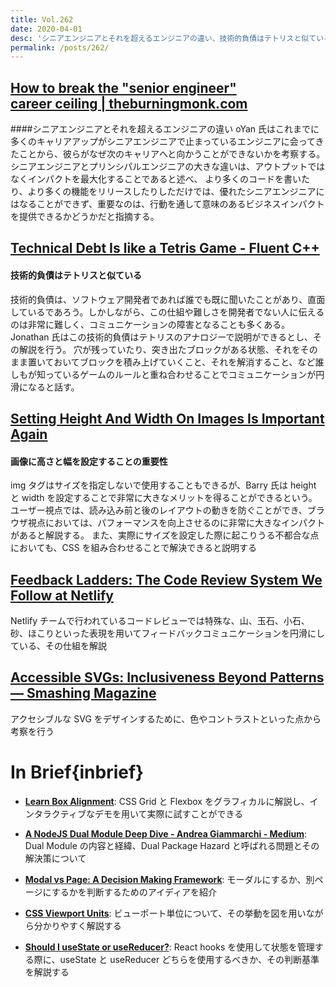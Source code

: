 ```yaml
---
title: Vol.262
date: 2020-04-01
desc: 'シニアエンジニアとそれを超えるエンジニアの違い、技術的負債はテトリスと似ている、画像に高さと幅を設定することの重要性、ほか計10リンク'
permalink: /posts/262/
---
```


## [How to break the "senior engineer" career ceiling | theburningmonk.com](https://theburningmonk.com/2019/11/how-to-break-the-senior-engineer-career-ceiling/)

####シニアエンジニアとそれを超えるエンジニアの違い
oYan 氏はこれまでに多くのキャリアアップがシニアエンジニアで止まっているエンジニアに会ってきたことから、彼らがなぜ次のキャリアへと向かうことができないかを考察する。シニアエンジニアとプリンシパルエンジニアの大きな違いは、アウトプットではなくインパクトを最大化することであると述べ、
より多くのコードを書いたり、より多くの機能をリリースしたりしただけでは、優れたシニアエンジニアにはなることができず、重要なのは、行動を通して意味のあるビジネスインパクトを提供できるかどうかだと指摘する。

## [Technical Debt Is like a Tetris Game - Fluent C++](https://www.fluentcpp.com/2020/01/17/technical-debt-is-like-a-tetris-game/)

#### 技術的負債はテトリスと似ている

技術的負債は、ソフトウェア開発者であれば誰でも既に聞いたことがあり、直面しているであろう。しかしながら、この仕組や難しさを開発者でない人に伝えるのは非常に難しく、コミュニケーションの障害となることも多くある。Jonathan 氏はこの技術的負債はテトリスのアナロジーで説明ができるとし、その解説を行う。
穴が残っていたり、突き出たブロックがある状態、それをそのまま置いておいてブロックを積み上げていくこと、それを解消すること、など誰しもが知っているゲームのルールと重ね合わせることでコミュニケーションが円滑になると話す。

## [Setting Height And Width On Images Is Important Again](https://www.smashingmagazine.com/2020/03/setting-height-width-images-important-again/)

#### 画像に高さと幅を設定することの重要性

img タグはサイズを指定しないで使用することもできるが、Barry 氏は height と width を設定することで非常に大きなメリットを得ることができるという。ユーザー視点では、読み込み前と後のレイアウトの動きを防ぐことができ、ブラウザ視点においては、パフォーマンスを向上させるのに非常に大きなインパクトがあると解説する。
また、実際にサイズを設定した際に起こりうる不都合な点においても、CSS を組み合わせることで解決できると説明する

## [Feedback Ladders: The Code Review System We Follow at Netlify](https://www.netlify.com/blog/2020/03/05/feedback-ladders-how-we-encode-code-reviews-at-netlify/)

Netlify チームで行われているコードレビューでは特殊な、山、玉石、小石、砂、ほこりといった表現を用いてフィードバックコミュニケーションを円滑にしている、その仕組を解説

## [Accessible SVGs: Inclusiveness Beyond Patterns — Smashing Magazine](https://www.smashingmagazine.com/2020/03/accessible-svgs-inclusiveness-beyond-patterns/)

アクセシブルな SVG をデザインするために、色やコントラストといった点から考察を行う

# In Brief{inbrief}

- **[Learn Box Alignment](https://ishadeed.com/article/learn-box-alignment/)**: CSS Grid と Flexbox をグラフィカルに解説し、インタラクティブなデモを用いて実際に試すことができる

- **[A NodeJS Dual Module Deep Dive - Andrea Giammarchi - Medium](https://medium.com/@WebReflection/a-nodejs-dual-module-deep-dive-8f94ff56210e)**: Dual Module の内容と経緯、Dual Package Hazard と呼ばれる問題とその解決策について

- **[Modal vs Page: A Decision Making Framework](https://uxplanet.org/modal-vs-page-a-decision-making-framework-34453e911129)**: モーダルにするか、別ページにするかを判断するためのアイディアを紹介

- **[CSS Viewport Units](https://ishadeed.com/article/viewport-units/)**: ビューポート単位について、その挙動を図を用いながら分かりやすく解説する

- **[Should I useState or useReducer?](https://kentcdodds.com/blog/should-i-usestate-or-usereducer)**: React hooks を使用して状態を管理する際に、useState と useReducer どちらを使用するべきか、その判断基準を解説する
